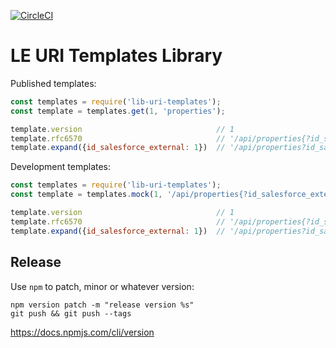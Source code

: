 [![CircleCI](https://circleci.com/gh/brandsExclusive/lib-uri-templates.svg?style=svg&circle-token=c68093d106b12464dc2adffe3b7613daf307276e)](https://circleci.com/gh/brandsExclusive/lib-uri-templates)

# LE URI Templates Library

Published templates:

```js
const templates = require('lib-uri-templates');
const template = templates.get(1, 'properties');

template.version                              // 1
template.rfc6570                              // '/api/properties{?id_salesforce_external,limit,page}'
template.expand({id_salesforce_external: 1})  // '/api/properties?id_salesforce_external=1
```

Development templates:

```js
const templates = require('lib-uri-templates');
const template = templates.mock(1, '/api/properties{?id_salesforce_external,limit,page}')

template.version                              // 1
template.rfc6570                              // '/api/properties{?id_salesforce_external,limit,page}'
template.expand({id_salesforce_external: 1})  // '/api/properties?id_salesforce_external=1
```

## Release

Use `npm` to patch, minor or whatever version:

```
npm version patch -m "release version %s"
git push && git push --tags
```

https://docs.npmjs.com/cli/version
